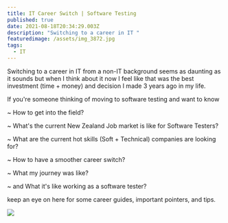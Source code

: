 ```yaml
---
title: IT Career Switch | Software Testing
published: true
date: 2021-08-18T20:34:29.003Z
description: "Switching to a career in IT "
featuredimage: /assets/img_3872.jpg
tags:
  - IT
---
```

Switching to a career in IT from a non-IT background seems as daunting as it sounds but when I think about it now I feel like that was the best investment (time + money) and decision I made 3 years ago in my life.

If you're someone thinking of moving to software testing and want to know

~ How to get into the field?

~ What's the current New Zealand Job market is like for Software Testers?

~ What are the current hot skills (Soft + Technical) companies are looking for?  

~ How to have a smoother career switch? 

~ What my journey was like?

~ and What it's like working as a software tester?

keep an eye on here for some career guides, important pointers, and tips. 

![](/assets/img_3875.jpg)